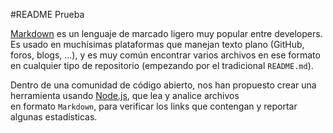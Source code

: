 #README Prueba

[Markdown](https://es.wikipedia.org/wiki/Markdown) es un lenguaje de marcado
ligero muy popular entre developers. Es usado en muchísimas plataformas que
manejan texto plano (GitHub, foros, blogs, ...), y es muy común
encontrar varios archivos en ese formato en cualquier tipo de repositorio
(empezando por el tradicional `README.md`).

Dentro de una comunidad de código abierto, nos han propuesto crear una	
herramienta usando [Node.js](https://nodejs.org/), que lea y analice archivos	
en formato `Markdown`, para verificar los links que contengan y reportar	
algunas estadísticas.